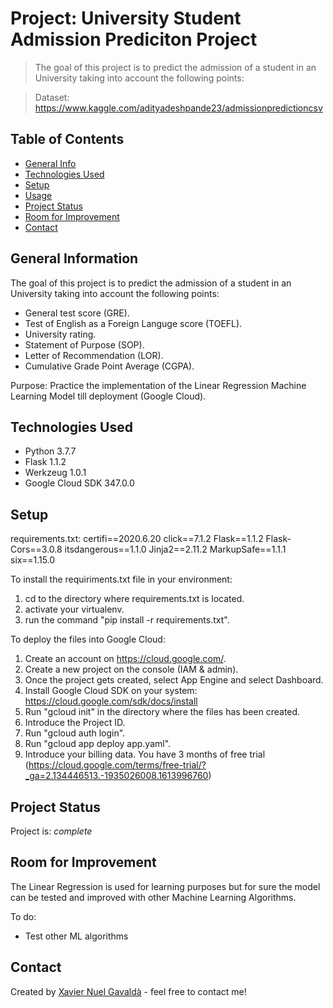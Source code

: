# Project: University Student Admission Prediciton Project 
> The goal of this project is to predict the admission of a student in an University taking into account the following points:

> Dataset: https://www.kaggle.com/adityadeshpande23/admissionpredictioncsv

## Table of Contents
* [General Info](#general-information)
* [Technologies Used](#technologies-used)
* [Setup](#setup)
* [Usage](#usage)
* [Project Status](#project-status)
* [Room for Improvement](#room-for-improvement)
* [Contact](#contact)
<!-- * [License](#license) -->


## General Information
The goal of this project is to predict the admission of a student in an University taking into account the following points:
- General test score (GRE).
- Test of English as a Foreign Languge score (TOEFL).
- University rating.
- Statement of Purpose (SOP).
- Letter of Recommendation (LOR). 
- Cumulative Grade Point Average (CGPA).

Purpose: Practice the implementation of the Linear Regression Machine Learning Model till deployment (Google Cloud).

## Technologies Used
- Python 3.7.7
- Flask 1.1.2
- Werkzeug 1.0.1
- Google Cloud SDK 347.0.0


## Setup
requirements.txt:
   certifi==2020.6.20
   click==7.1.2
   Flask==1.1.2
   Flask-Cors==3.0.8
   itsdangerous==1.1.0
   Jinja2==2.11.2
   MarkupSafe==1.1.1
   six==1.15.0

To install the requiriments.txt file in your environment:
1. cd to the directory where requirements.txt is located.
2. activate your virtualenv.
3. run the command "pip install -r requirements.txt".

To deploy the files into Google Cloud:
1. Create an account on  https://cloud.google.com/.
2. Create a new project on the console (IAM & admin).
3. Once the project gets created, select App Engine and select Dashboard.
3. Install Google Cloud SDK on your system: https://cloud.google.com/sdk/docs/install
4. Run "gcloud init" in the directory where the files has been created.
5. Introduce the Project ID.
6. Run "gcloud auth login".
7. Run "gcloud app deploy app.yaml".
8. Introduce your billing data. You have 3 months of free trial (https://cloud.google.com/terms/free-trial/?_ga=2.134446513.-1935026008.1613996760)


## Project Status
Project is: _complete_ 


## Room for Improvement
The Linear Regression is used for learning purposes but for sure the model can be tested and improved with other Machine Learning Algorithms.

To do:
- Test other ML algorithms


## Contact
Created by [Xavier Nuel Gavaldà](xaviernuelgav@gmail.com) - feel free to contact me!


<!-- Optional -->
<!-- ## License -->
<!-- This project is open source and available under the [... License](). -->

<!-- You don't have to include all sections - just the one's relevant to your project -->
